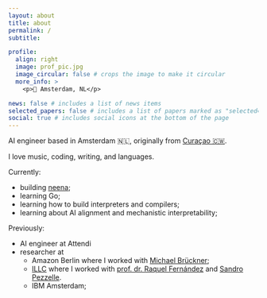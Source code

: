 ```yaml
---
layout: about
title: about
permalink: /
subtitle:

profile:
  align: right
  image: prof_pic.jpg
  image_circular: false # crops the image to make it circular
  more_info: >
    <p>📍 Amsterdam, NL</p>

news: false # includes a list of news items
selected_papers: false # includes a list of papers marked as "selected={true}"
social: true # includes social icons at the bottom of the page
---
```


AI engineer based in Amsterdam 🇳🇱, originally from [Curaçao 🇨🇼](https://en.wikipedia.org/wiki/Cura%C3%A7ao).

I love music, coding, writing, and languages.

Currently:

- building [neena](https://neena.io/);
- learning Go;
- learning how to build interpreters and compilers;
- learning about AI alignment and mechanistic interpretability;

Previously:

- AI engineer at Attendi
- researcher at
  - Amazon Berlin where I worked with [Michael Brückner](https://scholar.google.de/citations?user=5ZyZ9JwAAAAJ&hl=de);
  - [ILLC](https://www.illc.uva.nl/) where I worked with [prof. dr. Raquel Fernández](https://staff.fnwi.uva.nl/r.fernandezrovira/) and [Sandro Pezzelle](https://sandropezzelle.github.io/).
  - IBM Amsterdam;
